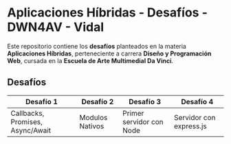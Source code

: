 # Aplicaciones Híbridas - Desafíos - DWN4AV - Vidal

Este repositorio contiene los **desafíos** planteados en la materia
**Aplicaciones Híbridas**, perteneciente a carrera **Diseño y Programación Web**,
cursada en la **Escuela de Arte Multimedial Da Vinci**.

## Desafíos

| Desafío 1 | Desafío 2 | Desafío 3 | Desafío 4
|-----------|-----------|-----------|----------|
|Callbacks, Promises, Async/Await | Modulos Nativos | Primer servidor con Node | Servidor con express.js |

